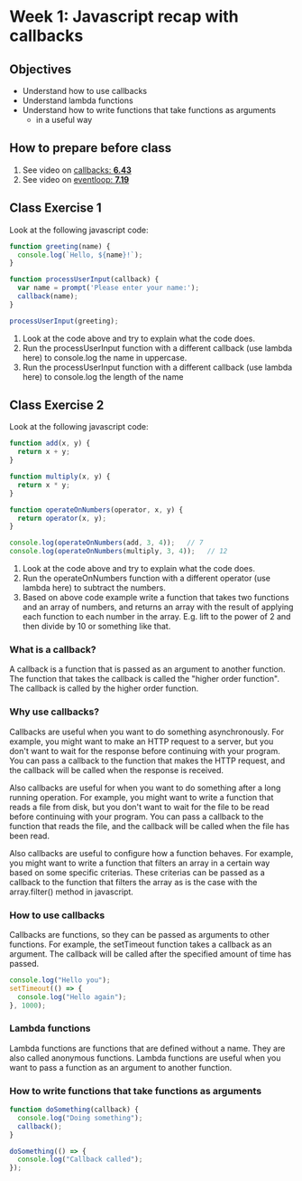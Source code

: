 # Week 1: Javascript recap with callbacks

## Objectives

- Understand how to use callbacks
- Understand lambda functions
- Understand how to write functions that take functions as arguments
  - in a useful way

## How to prepare before class

1. See video on [callbacks: **6.43**](https://www.youtube.com/watch?v=kz_vwAF4NHI&ab_channel=JamesQQuick)
2. See video on [eventloop: **7.19**](https://www.youtube.com/watch?v=lqLSNG_79lI&ab_channel=JamesQQuick)

## Class Exercise 1

Look at the following javascript code: 
```js 
function greeting(name) {
  console.log(`Hello, ${name}!`);
}

function processUserInput(callback) {
  var name = prompt('Please enter your name:');
  callback(name);
}

processUserInput(greeting);
````
1. Look at the code above and try to explain what the code does.
2. Run the processUserInput function with a different callback (use lambda here) to console.log the name in uppercase.
3. Run the processUserInput function with a different callback (use lambda here) to console.log the length of the name

## Class Exercise 2

Look at the following javascript code: 
```js
function add(x, y) {
  return x + y;
}

function multiply(x, y) {
  return x * y;
}

function operateOnNumbers(operator, x, y) {
  return operator(x, y);
}

console.log(operateOnNumbers(add, 3, 4));   // 7
console.log(operateOnNumbers(multiply, 3, 4));   // 12
````
1. Look at the code above and try to explain what the code does.
2. Run the operateOnNumbers function with a different operator (use lambda here) to subtract the numbers.
3. Based on above code example write a function that takes two functions and an array of numbers, and returns an array with the result of applying each function to each number in the array. E.g. lift to the power of 2 and then divide by 10 or something like that.

### What is a callback?

A callback is a function that is passed as an argument to another function. The function that takes the callback is called the "higher order function". The callback is called by the higher order function.

### Why use callbacks?

Callbacks are useful when you want to do something asynchronously. For example, you might want to make an HTTP request to a server, but you don't want to wait for the response before continuing with your program. You can pass a callback to the function that makes the HTTP request, and the callback will be called when the response is received.

Also callbacks are useful for when you want to do something after a long running operation. For example, you might want to write a function that reads a file from disk, but you don't want to wait for the file to be read before continuing with your program. You can pass a callback to the function that reads the file, and the callback will be called when the file has been read.

Also callbacks are useful to configure how a function behaves. For example, you might want to write a function that filters an array in a certain way based on some specific criterias. These criterias can be passed as a callback to the function that filters the array as is the case with the array.filter() method in javascript.

### How to use callbacks

Callbacks are functions, so they can be passed as arguments to other functions. For example, the setTimeout function takes a callback as an argument. The callback will be called after the specified amount of time has passed.

```js
console.log("Hello you");
setTimeout(() => {
  console.log("Hello again");
}, 1000);
```

### Lambda functions

Lambda functions are functions that are defined without a name. They are also called anonymous functions. Lambda functions are useful when you want to pass a function as an argument to another function. 

### How to write functions that take functions as arguments

```js
function doSomething(callback) {
  console.log("Doing something");
  callback();
}

doSomething(() => {
  console.log("Callback called");
});
```
